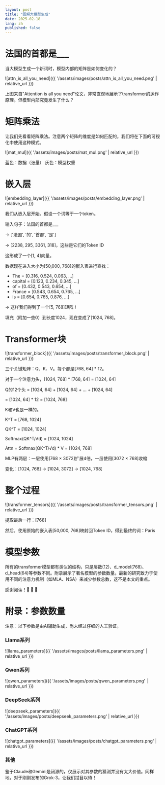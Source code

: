 ```yaml
---
layout: post
title: "图解大模型生成"
date: 2025-02-18
lang: zh
published: false
---
```


# 法国的首都是___

当大模型生成一个新词时，模型内部的矩阵是如何变化的？

![attn_is_all_you_need]({{ '/assets/images/posts/attn_is_all_you_need.png' | relative_url }})

上图来自"Attention is all you need"论文，非常直观地展示了transformer的运作原理。但模型内部究竟发生了什么？

# 矩阵乘法

让我们先看看矩阵乘法。注意两个矩阵的维度是如何匹配的，我们将在下面的可视化中使用这种模式。

![mat_mul]({{ '/assets/images/posts/mat_mul.png' | relative_url }})

蓝色：数据（张量）
灰色：模型权重

# 嵌入层

![embedding_layer]({{ '/assets/images/posts/embedding_layer.png' | relative_url }})

我们从嵌入层开始。假设一个词等于一个token。

输入句子：法国的首都是___

-> ['法国', '的', '首都', '是']

-> [2238, 295, 3361, 318]，这些是它们的Token ID

这形成了一个[1, 4]向量。

数据现在进入大小为[50,000, 768]的嵌入表进行查找：
- The     = [0.316, 0.524, 0.063, …]
- capital = [0.123, 0.234, 0.345, …]
- of      = [0.432, 0.543, 0.654, …]
- France  = [0.543, 0.654, 0.765, …]
- is      = [0.654, 0.765, 0.876, …]

-> 这样我们得到了一个[5, 768]矩阵！

填充（附加一些0）到长度1024，现在变成了[1024, 768]。

# Transformer块

![transformer_block]({{ '/assets/images/posts/transformer_block.png' | relative_url }})

三个关键矩阵：Q、K、V。每个都是[768, 64] * 12。

对于一个注意力头，[1024, 768] * [768, 64] = [1024, 64]

Q的12个头 = [1024, 64] + [1024, 64] + ... + [1024, 64]

= [1024, 64] * 12 = [1024, 768]

K和V也是一样的。

K^T = [768, 1024]

QK^T = [1024, 1024]

Softmax(QK^T/√d) = [1024, 1024]

Attn = Softmax(QK^T/√d) * V = [1024, 768]

MLP有两层：一层使用[768 × 3072]扩展4倍，一层使用[3072 × 768]收缩

变化：[1024, 768] -> [1024, 3072] -> [1024, 768]

# 整个过程

![transformer_tensors]({{ '/assets/images/posts/transformer_tensors.png' | relative_url }})

提取最后一行：[768]

然后，使用原始的嵌入表[50,000, 768]映射回Token ID，得到最终的词：Paris

# 模型参数

所有的transformer模型都有类似的结构，只是层数(12)、d_model(768)、d_head(64)等参数不同。附录展示了著名模型的参数数量。最新的研究致力于使用不同的注意力机制（如MLA、NSA）来减少参数总数，这不是本文的重点。

感谢阅读！🎉 🥰 🫡

# 附录：参数数量

注意：以下参数是由AI辅助生成，尚未经过仔细的人工验证。

### Llama系列
![llama_parameters]({{ '/assets/images/posts/llama_parameters.png' | relative_url }})

### Qwen系列
![qwen_parameters]({{ '/assets/images/posts/qwen_parameters.png' | relative_url }})

### DeepSeek系列
![deepseek_parameters]({{ '/assets/images/posts/deepseek_parameters.png' | relative_url }})

### ChatGPT系列
![chatgpt_parameters]({{ '/assets/images/posts/chatgpt_parameters.png' | relative_url }})

### 其他
鉴于Claude和Gemini是闭源的，仅展示对其参数的猜测并没有太大价值。同样地，对于刚刚发布的Grok-3，让我们拭目以待！

